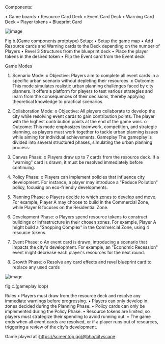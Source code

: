 Components:

•	Game boards
•	Resource Card Deck
•	Event Card Deck
•	Warning Card Deck
•	Player tokens
•	Blueprint Card

 ![image](https://github.com/user-attachments/assets/beb03021-aa91-4d8f-b881-bb5dbb998d33)

Fig b.(Game components prototype)
Setup:
•	Setup the game map
•	Add Resource cards and Warning cards to the Deck depending on the number of Players
•	 Revel 3 Structures from the blueprint deck 
•	Place the player tokens in the desired token
•	Flip the Event card from the Event deck

Game Modes
1.	Scenario Mode:
o	Objective: Players aim to complete all event cards in a specific urban scenario without depleting their resources.
o	Outcome: This mode simulates realistic urban planning challenges faced by city planners. It offers a platform for players to test various strategies and learn from the consequences of their decisions, thereby applying theoretical knowledge to practical scenarios.
2.	Collaboration Mode:
o	Objective: All players collaborate to develop the city while resolving event cards to gain contribution points. The player with the highest contribution points at the end of the game wins.
o	Outcome: This mode emphasizes teamwork, competition, and strategic planning, as players must work together to tackle urban planning issues while aiming for individual achievements.
Gameplay
The gameplay is divided into several structured phases, simulating the urban planning process:

1.	Canvas Phase:
o	Players draw up to 7 cards from the resource deck. If a "warning" card is drawn, it must be resolved immediately before continuing.
2.	Policy Phase:
o	Players can implement policies that influence city development. For instance, a player may introduce a "Reduce Pollution" policy, focusing on eco-friendly developments.
3.	Planning Phase:
o	Players decide to which zones to develop and move. For example, Player A may choose to build in the Commercial Zone, while Player B focuses on the Residential Zone.
4.	Development Phase:
o	Players spend resource tokens to construct buildings or infrastructure in their chosen zones. For example, Player A might build a "Shopping Complex" in the Commercial Zone, using 4 resource tokens.
5.	Event Phase:
o	An event card is drawn, introducing a scenario that impacts the city's development. For example, an "Economic Recession" event might decrease each player's resources for the next round.
6.	Growth Phase:
o	Resolve any card effects and revel blueprint card to replace any used cards


![image](https://github.com/user-attachments/assets/05a9fdd1-7bf1-4faa-a16d-1ae854ef60be)


 
fig c.(gameplay loop)

Rules
•	Players must draw from the resource deck and resolve any immediate warnings before progressing.
•	Players can only develop in zones decided during the Planning Phase.
•	Policy cards can only be implemented during the Policy Phase.
•	Resource tokens are limited, so players must strategize their spending to avoid running out.
•	The game ends when all event cards are resolved, or if a player runs out of resources, triggering a review of the city's development.

Game played at :https://screentop.gg/@bha/cityscape
